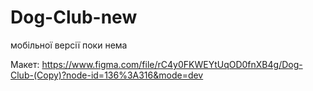 # Dog-Club-new
мобільної версії поки нема

Макет: https://www.figma.com/file/rC4y0FKWEYtUqOD0fnXB4g/Dog-Club-(Copy)?node-id=136%3A316&mode=dev
